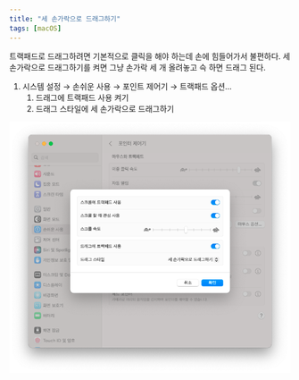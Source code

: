 ```yaml
---
title: "세 손가락으로 드래그하기"
tags: [macOS]
---
```


트랙패드로 드래그하려면 기본적으로 클릭을 해야 하는데 손에 힘들어가서 불편하다. 세 손가락으로 드래그하기를 켜면 그냥 손가락 세 개 올려놓고 슥 하면 드래그 된다.

1.  시스템 설정 → 손쉬운 사용 → 포인트 제어기 → 트랙패드 옵션…
    1.  드래그에 트랙패드 사용 켜기
    2.  드래그 스타일에 세 손가락으로 드래그하기

![](assets/세-손가락으로-드래그.png)